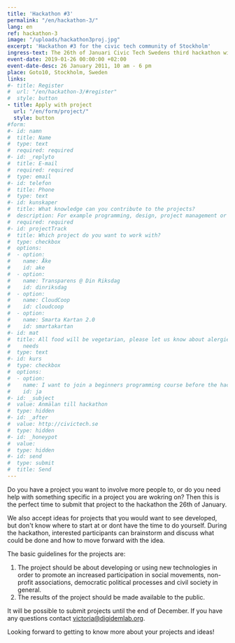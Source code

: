```yaml
---
title: 'Hackathon #3'
permalink: "/en/hackathon-3/"
lang: en
ref: hackathon-3
image: "/uploads/hackathon3proj.jpg"
excerpt: 'Hackathon #3 for the civic tech community of Stockholm'
ingress-text: The 26th of Januari Civic Tech Swedens third hackathon will take place in Stockholm! Now we are opening up for submitting projects for the participants to be introduced and contribute to during the day.
event-date: 2019-01-26 00:00:00 +02:00
event-date-desc: 26 January 2011, 10 am - 6 pm
place: Goto10, Stockholm, Sweden
links:
#- title: Register
#  url: "/en/hackathon-3/#register"
#  style: button
- title: Apply with project
  url: "/en/form/project/"
  style: button
#form:
#- id: namn
#  title: Name
#  type: text
#  required: required
#- id: _replyto
#  title: E-mail
#  required: required
#  type: email
#- id: telefon
#  title: Phone
#  type: text
#- id: kunskaper
#  title: What knowledge can you contribute to the projects?
#  description: For example programming, design, project management or something else?
#  required: required
#- id: projectTrack
#  title: Which project do you want to work with?
#  type: checkbox
#  options:
#  - option:
#    name: Åke
#    id: ake
#  - option:
#    name: Transparens @ Din Riksdag
#    id: dinriksdag
#  - option:
#    name: CloudCoop
#    id: cloudcoop
#  - option:
#    name: Smarta Kartan 2.0
#    id: smartakartan
#- id: mat
#  title: All food will be vegetarian, please let us know about alergies or other specific
#    needs
#  type: text
#- id: kurs
#  type: checkbox
#  options:
#  - option:
#    name: I want to join a beginners programming course before the hackathon
#    id: ja
#- id: _subject
#  value: Anmälan till hackathon
#  type: hidden
#- id: _after
#  value: http://civictech.se
#  type: hidden
#- id: _honeypot
#  value:
#  type: hidden
#- id: send
#  type: submit
#  title: Send
---
```

Do you have a project you want to involve more people to, or do you need help with something specific in a project you are wokring on? Then this is the perfect time to submit that project to the hackathon the 26th of January. 

We also accept ideas for projects that you would want to see developed, but don't know where to start at or dont have the time to do yourself. During the hackathon, interested participants can brainstorm and discuss what could be done and how to move forward with the idea.

The basic guidelines for the projects are:
1. The project should be about developing or using new technologies in order to promote an increased participation in social movements, non-profit associations, democratic political processes and civil society in general.
2. The results of the project should be made available to the public.


It will be possible to submit projects until the end of December. If you have any questions contact <a href="mailto:victoria@digidemlab.org">victoria@digidemlab.org</a>.

Looking forward to getting to know more about your projects and ideas!

